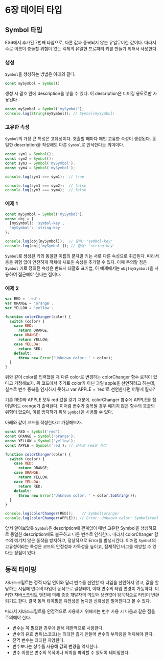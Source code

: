 # 6장 데이터 타입

## Symbol 타입

ES6에서 추가된 7번째 타입으로, 다른 값과 중복되지 않는 유일무이한 값이다. 
따라서 주로 이름이 충돌할 위험이 없는 객체의 유일한 프로퍼티 키를 만들기 위해서 사용한다.

### 생성

`Symbol`을 생성하는 방법은 아래와 같다.
```javascript
const mySymbol = Symbol()
```
생성 시 괄호 안에 description을 넣을 수 있다. 이 description은 디버깅 용도로만 사용된다.
```javascript
const mySymbol = Symbol('mySymbol');
console.log(String(mySymbol)); // Symbol(mySymbol)
```

### 고유한 속성

`Symbol`의 가장 큰 특성은 고유성이다. 호출할 때마다 매번 고유한 속성이 생성된다. 동일한 description을 작성해도 다른 `Symbol`로 인식한다는 의미이다.
```javascript
const sym1 = Symbol();
const sym2 = Symbol();
const sym3 = Symbol('mySymbol');
const sym4 = Symbol('mySymbol');

console.log(sym1 === sym1);  // true

console.log(sym1 === sym2);  // false
console.log(sym3 === sym4);  // false
```

### 예제 1

```javascript
const mySymbol = Symbol('mySymbol');
const obj = {
  [mySymbol]: 'symbol-key',
  'mySymbol': 'string-key'
};

console.log(obj[mySymbol]);  // 출력: 'symbol-key'
console.log(obj['mySymbol']); // 출력: 'string-key'
```
`Symbol`로 생성된 키와 동일한 이름의 문자열 키는 서로 다른 속성으로 취급된다. 따라서 충돌 위험 없이 안전하게 객체에 새로운 속성을 추가할 수 있다.
이때 주의할 점은 `Symbol` 키로 정의된 속성은 반드시 대괄호 표기법, 이 예제에서는 `obj[mySymbol]`을 사용하여 접근해야 한다는 점이다.

### 예제 2

```javascript
var RED = 'red';
var ORANGE = 'orange';
var YELLOW = 'yellow';

function colorChanger(color) {
  switch (color) {
    case RED:
      return ORANGE;
    case ORANGE:
      return YELLOW;
    case YELLOW:
      return RED;
    default:
      throw new Error('Unknown color: ' + color);
  }
}
```
위와 같이 color를 입력했을 때 다른 color로 변경하는 colorChanger 함수 로직이 있다고 가정해보자. 위 코드에서 추가로 color가 아닌 과일 apple을 선언하려고 하는데, 실수로 변수 중복을 인지하지 못하고 var APPLE = 'red'로 선언한다면 어떻게 될까?

기존 RED와 APPLE 모두 red 값을 갖기 때문에, colorChanger 함수에 APPLE을 집어넣어도 orange가 출력된다. 이처럼 변수가 중복될 경우 예기치 않은 함수의 호출의 위험이 있으며, 이를 방지하기 위해 `Symbol`을 사용할 수 있다.

아래와 같이 코드를 작성한다고 가정해보자.

```javascript
const RED = Symbol('red');
const ORANGE = Symbol('orange');
const YELLOW = Symbol('yellow');
const APPLE = Symbol('red'); // 실수로 red로 작성

function colorChanger(color) {
  switch (color) {
    case RED:
      return ORANGE;
    case ORANGE:
      return YELLOW;
    case YELLOW:
      return RED;
    default:
      throw new Error('Unknown color: ' + color.toString());
  }
}

console.log(colorChanger(RED));    // Symbol(orange)
console.log(colorChanger(APPLE)); // Error: Unknown color: Symbol(red)
```

앞서 알아보았듯 `Symbol`은 description에 관계없이 매번 고유한 Symbol을 생성하므로 동일한 description에도 불구하고 다른 변수로 인식한다. 따라서 colorChanger 함수의 예기치 않은 동작을 방지하고, 정상적으로 Error를 발생시킨다.
이처럼 `Symbol`의 고유성이라는 특성은 코드의 안정성과 가독성을 높이고, 잠재적인 버그를 예방할 수 있다는 장점이 있다.

## 동적 타이핑

자바스크립트는 정적 타입 언어와 달리 변수를 선언할 때 타입을 선언하지 않고, 값을 할당하는 시점에 변수의 타입이 동적으로 결정되며, 이때 변수의 타입 변경이 가능하다.
이러한 자바스크립트 엔진에 의해 종종 개발자의 의도와 상관없이 암묵적으로 타입이 변환되기도 한다. 결국 동적 타이핑은 유연성은 높지만 신뢰성은 떨어진다고 볼 수 있다.

따라서 자바스크립트를 안정적으로 사용하기 위해서는 변수 사용 시 다음과 같은 점을 주의해야 한다.

- 변수는 꼭 필요한 경우에 한해 제한적으로 사용한다.
- 변수의 유효 범위(스코프)는 최대한 좁게 만들어 변수의 부작용을 억제해야 한다.
- 전역 변수는 최대한 지양한다.
- 변수보다는 상수를 사용해 값의 변경을 억제한다.
- 변수 이름은 변수의 목적이나 의미를 파악할 수 있도록 네이밍한다.
